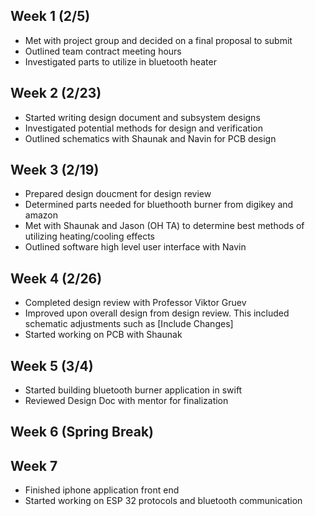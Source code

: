 
## Week 1 (2/5)
- Met with project group and decided on a final proposal to submit
- Outlined team contract meeting hours
- Investigated parts to utilize in bluetooth heater
## Week 2 (2/23)
- Started writing design document and subsystem designs
- Investigated potential methods for design and verification
- Outlined schematics with Shaunak and Navin for PCB design
## Week 3 (2/19)
- Prepared design doucment for design review
- Determined parts needed for bluethooth burner from digikey and amazon
- Met with Shaunak and Jason (OH TA) to determine best methods of utilizing heating/cooling effects
- Outlined software high level user interface with Navin
## Week 4 (2/26)
- Completed design review with Professor Viktor Gruev
- Improved upon overall design from design review. This included schematic adjustments such as [Include Changes]
- Started working on PCB with Shaunak
## Week 5 (3/4)
- Started building bluetooth burner application in swift
- Reviewed Design Doc with mentor for finalization
## Week 6 (Spring Break)

## Week 7
- Finished iphone application front end
- Started working on ESP 32 protocols and bluetooth communication 
